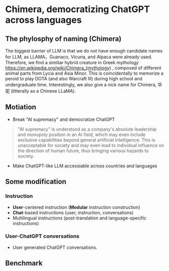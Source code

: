 # Chimera, democratizing ChatGPT across languages

## The phylosphy of naming (Chimera)

The biggest barrier of LLM is that we do not have enough candidate names for LLM,  as LLAMA，Guanaco, Vicuna, and Alpaca were already used. Therefore, we find a similiar hybrid creature in Greek mythology  https://en.wikipedia.org/wiki/Chimera_(mythology) , composed of different animal parts from Lycia and Asia Minor. This is coincidentally to memorize a peroid to play DOTA (and also Warcraft III) during high school and undergraduate time. Interestingly,  we also give a nick name for Chimera, 华驼 (litterally as a Chinese LLaMA).

## Motiation 

- Break  "AI supremacy"  and democratize ChatGPT
> "AI supremacy" is understood as a company's absolute leadership and monopoly position in an AI field, which may even include exclusive capabilities beyond general artificial intelligence. This is unacceptable for society and may even lead to individual influence on the direction of human future, thus bringing various hazards to society.
- Make ChatGPT-like LLM accessiable across countries and languages


## Some modification

### Instruction
- **User**-centered  instruction (**Modular** instruction construction)
- **Chat**-based instructions (user, instruction, conversations)
- Multilingual instructions (post-translation and language-specific instructions)

### User-ChatGPT conversations
- User generated ChatGPT conversations.


## Benchmark


